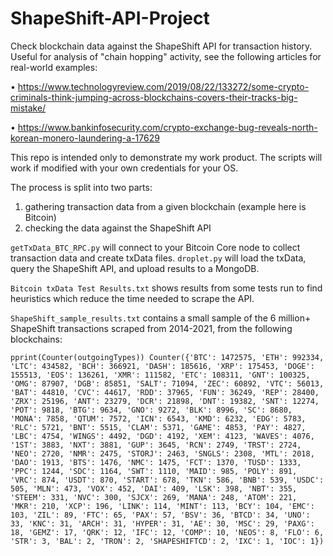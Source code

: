 # ShapeShift-API-Project
Check blockchain data against the ShapeShift API for transaction history. Useful for analysis of "chain hopping" activity, see the following articles for real-world examples:

• https://www.technologyreview.com/2019/08/22/133272/some-crypto-criminals-think-jumping-across-blockchains-covers-their-tracks-big-mistake/

• https://www.bankinfosecurity.com/crypto-exchange-bug-reveals-north-korean-monero-laundering-a-17629


This repo is intended only to demonstrate my work product. The scripts will work if modified with your own credentials for your OS.

The process is split into two parts:

1) gathering transaction data from a given blockchain (example here is Bitcoin)
2) checking the data against the ShapeShift API

`getTxData_BTC_RPC.py` will connect to your Bitcoin Core node to collect transaction data and create txData files.
`droplet.py` will load the txData, query the ShapeShift API, and upload results to a MongoDB.

`Bitcoin txData Test Results.txt` shows results from some tests run to find heuristics which reduce the time needed to scrape the API.

`ShapeShift_sample_results.txt` contains a small sample of the 6 million+ ShapeShift transactions scraped from 2014-2021, from the following blockchains: 

`pprint(Counter(outgoingTypes))
Counter({'BTC': 1472575,
         'ETH': 992334,
         'LTC': 434582,
         'BCH': 366921,
         'DASH': 185616,
         'XRP': 175453,
         'DOGE': 155513,
         'EOS': 136261,
         'XMR': 111582,
         'ETC': 108311,
         'GNT': 100325,
         'OMG': 87907,
         'DGB': 85851,
         'SALT': 71094,
         'ZEC': 60892,
         'VTC': 56013,
         'BAT': 44810,
         'CVC': 44617,
         'RDD': 37965,
         'FUN': 36249,
         'REP': 28400,
         'ZRX': 25196,
         'ANT': 23279,
         'DCR': 21898,
         'DNT': 19382,
         'SNT': 12274,
         'POT': 9818,
         'BTG': 9634,
         'GNO': 9272,
         'BLK': 8996,
         'SC': 8680,
         'MONA': 7858,
         'QTUM': 7572,
         'ICN': 6543,
         'KMD': 6232,
         'EDG': 5783,
         'RLC': 5721,
         'BNT': 5515,
         'CLAM': 5371,
         'GAME': 4853,
         'PAY': 4827,
         'LBC': 4754,
         'WINGS': 4492,
         'DGD': 4192,
         'XEM': 4123,
         'WAVES': 4076,
         '1ST': 3883,
         'NXT': 3881,
         'GUP': 3645,
         'RCN': 2749,
         'TRST': 2724,
         'NEO': 2720,
         'NMR': 2475,
         'STORJ': 2463,
         'SNGLS': 2308,
         'MTL': 2018,
         'DAO': 1913,
         'BTS': 1476,
         'NMC': 1475,
         'FCT': 1370,
         'TUSD': 1333,
         'PPC': 1244,
         'SDC': 1164,
         'SWT': 1110,
         'MAID': 985,
         'POLY': 891,
         'VRC': 874,
         'USDT': 870,
         'START': 678,
         'TKN': 586,
         'BNB': 539,
         'USDC': 505,
         'MLN': 473,
         'VOX': 452,
         'DAI': 409,
         'LSK': 398,
         'NBT': 355,
         'STEEM': 331,
         'NVC': 300,
         'SJCX': 269,
         'MANA': 248,
         'ATOM': 221,
         'MKR': 210,
         'XCP': 196,
         'LINK': 114,
         'MINT': 113,
         'BCY': 104,
         'EMC': 103,
         'ZIL': 89,
         'FTC': 65,
         'PAX': 57,
         'BSV': 36,
         'BTCD': 34,
         'UNO': 33,
         'KNC': 31,
         'ARCH': 31,
         'HYPER': 31,
         'AE': 30,
         'MSC': 29,
         'PAXG': 18,
         'GEMZ': 17,
         'QRK': 12,
         'IFC': 12,
         'COMP': 10,
         'NEOS': 8,
         'FLO': 6,
         'STR': 3,
         'BAL': 2,
         'TRON': 2,
         'SHAPESHIFTCD': 2,
         'IXC': 1,
         'IOC': 1})`
